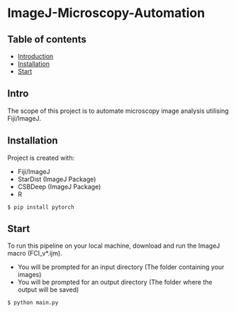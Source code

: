 # ImageJ-Microscopy-Automation
## Table of contents
* [Introduction](#Intro)
* [Installation](#Installation)
* [Start](#start)

## Intro
The scope of this project is to automate microscopy image analysis utilising Fiji/ImageJ.

## Installation
Project is created with:
* Fiji/ImageJ
* StarDist (ImageJ Package)
* CSBDeep (ImageJ Package)
* R

```
$ pip install pytorch

```
	
## Start
To run this pipeline on your local machine, download and run the ImageJ macro (FCI_v*.ijm).
* You will be prompted for an input directory (The folder containing your images)
* You will be prompted for an output directory (The folder where the output will be saved)

```
$ python main.py

```